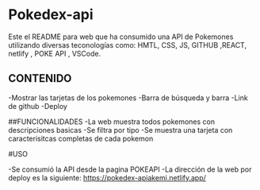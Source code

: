 # Pokedex-api

Este el README para web que ha consumido una API de Pokemones utilizando diversas teconologías como: HMTL, CSS, JS, GITHUB ,REACT, netlify , POKE API , VSCode.
## CONTENIDO
-Mostrar las tarjetas de los pokemones
-Barra de búsqueda y barra
-Link de github
-Deploy

##FUNCIONALIDADES
-La web muestra todos pokemones con descripciones basicas
-Se filtra por tipo 
-Se muestra una tarjeta con caracterisitcas completas de cada pokemon

#USO

-Se consumió la API desde la pagina POKEAPI 
-La dirección de la web por deploy es la siguiente: https://pokedex-apiakemi.netlify.app/
